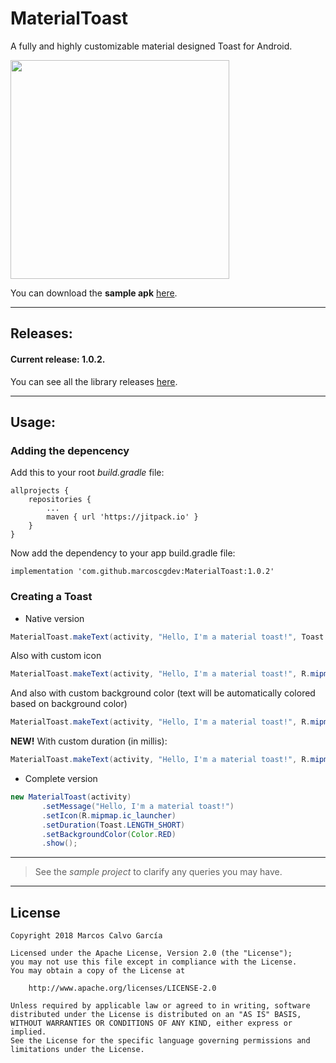 # MaterialToast
A fully and highly customizable material designed Toast for Android.

<img src="https://raw.githubusercontent.com/marcoscgdev/MaterialToast/master/device-2018-12-22-164932.png" width="350">

You can download the **sample apk** [here](https://github.com/marcoscgdev/MaterialToast/releases/download/1.0.2/app-debug.apk).

---

## Releases:

#### Current release: 1.0.2.

You can see all the library releases [here](https://github.com/marcoscgdev/MaterialToast/releases).

---

## Usage:

### Adding the depencency

Add this to your root *build.gradle* file:

```
allprojects {
    repositories {
        ...
        maven { url 'https://jitpack.io' }
    }
}
```

Now add the dependency to your app build.gradle file:

```
implementation 'com.github.marcoscgdev:MaterialToast:1.0.2'
```

### Creating a Toast

 - Native version

```java
MaterialToast.makeText(activity, "Hello, I'm a material toast!", Toast.LENGTH_SHORT).show();
```

Also with custom icon

```java
MaterialToast.makeText(activity, "Hello, I'm a material toast!", R.mipmap.ic_launcher, Toast.LENGTH_SHORT).show();
```

And also with custom background color (text will be automatically colored based on background color)

```java
MaterialToast.makeText(activity, "Hello, I'm a material toast!", R.mipmap.ic_launcher, Toast.LENGTH_SHORT).setBackgroundColor(Color.RED).show();
```

**NEW!** With custom duration (in millis):

```java
MaterialToast.makeText(activity, "Hello, I'm a material toast!", R.mipmap.ic_launcher, 4000).setBackgroundColor(Color.RED).show();
```

 - Complete version
 
 ```java
new MaterialToast(activity)
        .setMessage("Hello, I'm a material toast!")
        .setIcon(R.mipmap.ic_launcher)
        .setDuration(Toast.LENGTH_SHORT)
        .setBackgroundColor(Color.RED)
        .show();
```

---
>See the *sample project* to clarify any queries you may have.

---

## License

```
Copyright 2018 Marcos Calvo García

Licensed under the Apache License, Version 2.0 (the "License");
you may not use this file except in compliance with the License.
You may obtain a copy of the License at

    http://www.apache.org/licenses/LICENSE-2.0

Unless required by applicable law or agreed to in writing, software
distributed under the License is distributed on an "AS IS" BASIS,
WITHOUT WARRANTIES OR CONDITIONS OF ANY KIND, either express or implied.
See the License for the specific language governing permissions and
limitations under the License.
```
